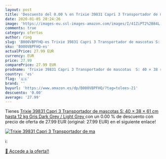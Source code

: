 ```yaml
---
layout: post
title: 'Descuento del 0.00 % en Trixie 39831 Capri 3 Transportador de ma'
date: 2020-01-05 20:24:26
image: 'https://images-eu.ssl-images-amazon.com/images/I/41ZiPT2%2B84L._SL400_.jpg'
comments: true
category: ofertas
author: ring
slug: 'B000VBPFHQ-es Trixie 39831 Capri 3 Transportador de mascotas S: 40 × 38...'
sku: 'B000VBPFHQ-es'
actualPrice: 27.99 EUR
currency: EUR
price: 27.99
comparePrice: 27.99 EUR
prodname: 'Trixie 39831 Capri 3 Transportador de mascotas  S: 40 × 38 × 61 cm  hasta 12 kg  Gris  Dark Grey / Light Grey '
country: 'es'
flag: '🇪🇸'
brand: ''
buyurl: 'https://www.amazon.es/dp/B000VBPFHQ/?tag=tolees-21'
descuento: '0.00'
average: '27.99'
---
```


Tienes [Trixie 39831 Capri 3 Transportador de mascotas  S: 40 × 38 × 61 cm  hasta 12 kg  Gris  Dark Grey / Light Grey ](https://www.amazon.es/dp/B000VBPFHQ/?tag=tolees-21) con un 0.00 % de descuento con precio de oferta de 27.99 EUR (original: 27.99 EUR) en el siguiente enlace!

[![Trixie 39831 Capri 3 Transportador de ma](https://images-eu.ssl-images-amazon.com/images/I/41ZiPT2%2B84L._SL400_.jpg)](https://www.amazon.es/dp/B000VBPFHQ/?tag=tolees-21)

ℹ️:


[🛒 Accede a la oferta!!](https://www.amazon.es/dp/B000VBPFHQ/?tag=tolees-21)
